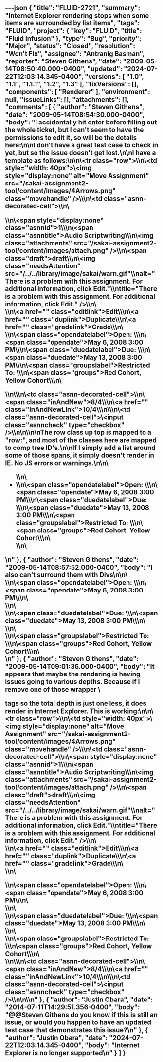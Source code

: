 ---json
{
  "title": "FLUID-2721",
  "summary": "Internet Explorer rendering stops when some items are surrounded by list items",
  "tags": "FLUID",
  "project": {
    "key": "FLUID",
    "title": "Fluid Infusion"
  },
  "type": "Bug",
  "priority": "Major",
  "status": "Closed",
  "resolution": "Won't Fix",
  "assignee": "Antranig Basman",
  "reporter": "Steven Githens",
  "date": "2009-05-14T08:50:40.000-0400",
  "updated": "2024-07-22T12:03:14.345-0400",
  "versions": [
    "1.0",
    "1.1",
    "1.1.1",
    "1.2",
    "1.3"
  ],
  "fixVersions": [],
  "components": [
    "Renderer"
  ],
  "environment": null,
  "issueLinks": [],
  "attachments": [],
  "comments": [
    {
      "author": "Steven Githens",
      "date": "2009-05-14T08:54:30.000-0400",
      "body": "I accidentally hit enter before filling out the whole ticket, but I can't seem to have the permissions to edit it, so will be the details here:\n\nI don't have a great test case to check in yet, but so the issue doesn't get lost.\n\nI have a template as follows:\n\n\\<tr class=\"row\">\\\n\\<td style=\"width: 40px\">\\<img style=\"display:none\" alt=\"Move Assignment\" src=\"/sakai-assignment2-tool/content/images/4Arrows.png\" class=\"movehandle\" />\\</td>\\\n\\<td class=\"asnn-decorated-cell\">\\\n\\<p>\\\n\\<span style=\"display:none\" class=\"asnnid\">1\\</span>\\\n\\<span class=\"asnntitle\">Audio Scriptwriting\\</span>\\\n\\<img class=\"attachments\" src=\"/sakai-assignment2-tool/content/images/attach.png\" />\\\n\\<span class=\"draft\">draft\\</span>\\\n\\<img class=\"needsAttention\" src=\"/../../library/image/sakai/warn.gif\"\\\nalt=\"There is a problem with this assignment. For additional information, click Edit.\"\\\ntitle=\"There is a problem with this assignment. For additional information, click Edit.\" />\\\n\\<br/>\\\n\\<a href=\"\" class=\"editlink\">Edit\\</a>\\\n\\<a href=\"\" class=\"duplink\">Duplicate\\</a>\\\n\\<a href=\"\" class=\"gradelink\">Grade\\</a>\\\n\\<br/>\\\n\\<span class=\"opendatelabel\">Open: \\</span>\\\n\\<span class=\"opendate\">May 6, 2008 3:00 PM\\</span>\\\n\\<span class=\"duedatelabel\">Due: \\</span>\\\n\\<span class=\"duedate\">May 13, 2008 3:00 PM\\</span>\\\n\\<span class=\"groupslabel\">Restricted To: \\</span>\\\n\\<span class=\"groups\">Red Cohort, Yellow Cohort\\</span>\\\n\\</p>\\\n\\</td>\\\n\\<td class=\"asnn-decorated-cell\">\\\n\\<span class=\"inAndNew\">8/4\\</span>\\\n\\<a href=\"\" class=\"inAndNewLink\">10/4\\</a>\\\n\\</td>\\\n\\<td class=\"asnn-decorated-cell\">\\<input class=\"asnncheck\" type=\"checkbox\" />\\</td>\n\n\\</tr>\n\nThe row class up top is mapped to a \"row:\", and most of the classes here are mapped to comp tree ID's.\n\nIf I simply add a list around some of those spans, it simply doesn't render in IE.  No JS errors or warnings.\n\n\\<ul>\\\n\\<li>\\\n\\<span class=\"opendatelabel\">Open: \\</span>\\\n\\<span class=\"opendate\">May 6, 2008 3:00 PM\\</span>\\\n\\<span class=\"duedatelabel\">Due: \\</span>\\\n\\<span class=\"duedate\">May 13, 2008 3:00 PM\\</span>\\\n\\<span class=\"groupslabel\">Restricted To: \\</span>\\\n\\<span class=\"groups\">Red Cohort, Yellow Cohort\\</span>\\\n\\</li>\\\n\\</ul>\n"
    },
    {
      "author": "Steven Githens",
      "date": "2009-05-14T08:57:52.000-0400",
      "body": "I also can't surround them with Divs\n\n\\<div>\\\n\\<span class=\"opendatelabel\">Open: \\</span>\\\n\\<span class=\"opendate\">May 6, 2008 3:00 PM\\</span>\\\n\\</div>\\\n\\<div>\\\n\\<span class=\"duedatelabel\">Due: \\</span>\\\n\\<span class=\"duedate\">May 13, 2008 3:00 PM\\</span>\\\n\\</div>\\\n\\<div>\\\n\\<span class=\"groupslabel\">Restricted To: \\</span>\\\n\\<span class=\"groups\">Red Cohort, Yellow Cohort\\</span>\\\n\\</div>\n"
    },
    {
      "author": "Steven Githens",
      "date": "2009-05-14T09:01:36.000-0400",
      "body": "It appears that maybe the rendering is having issues going to various depths.  Because if I remove one of those wrapper \\<p> tags so the total depth is just one less, it does render in Internet Explorer.  This is working:\n\n\\<tr class=\"row\">\\\n\\<td style=\"width: 40px\">\\<img style=\"display:none\" alt=\"Move Assignment\" src=\"/sakai-assignment2-tool/content/images/4Arrows.png\" class=\"movehandle\" />\\</td>\\\n\\<td class=\"asnn-decorated-cell\">\\\n\\<span style=\"display:none\" class=\"asnnid\">1\\</span>\\\n\\<span class=\"asnntitle\">Audio Scriptwriting\\</span>\\\n\\<img class=\"attachments\" src=\"/sakai-assignment2-tool/content/images/attach.png\" />\\\n\\<span class=\"draft\">draft\\</span>\\\n\\<img class=\"needsAttention\" src=\"/../../library/image/sakai/warn.gif\"\\\nalt=\"There is a problem with this assignment. For additional information, click Edit.\"\\\ntitle=\"There is a problem with this assignment. For additional information, click Edit.\" />\\\n\\<br/>\\\n\\<a href=\"\" class=\"editlink\">Edit\\</a>\\\n\\<a href=\"\" class=\"duplink\">Duplicate\\</a>\\\n\\<a href=\"\" class=\"gradelink\">Grade\\</a>\\\n\\<br/>\\\n\\<div>\\\n\\<span class=\"opendatelabel\">Open: \\</span>\\\n\\<span class=\"opendate\">May 6, 2008 3:00 PM\\</span>\\\n\\</div>\\\n\\<div>\\\n\\<span class=\"duedatelabel\">Due: \\</span>\\\n\\<span class=\"duedate\">May 13, 2008 3:00 PM\\</span>\\\n\\</div>\\\n\\<div>\\\n\\<span class=\"groupslabel\">Restricted To: \\</span>\\\n\\<span class=\"groups\">Red Cohort, Yellow Cohort\\</span>\\\n\\</div>\\\n\\</td>\\\n\\<td class=\"asnn-decorated-cell\">\\\n\\<span class=\"inAndNew\">8/4\\</span>\\\n\\<a href=\"\" class=\"inAndNewLink\">10/4\\</a>\\\n\\</td>\\\n\\<td class=\"asnn-decorated-cell\">\\<input class=\"asnncheck\" type=\"checkbox\" />\\</td>\n\n\\</tr>\n"
    },
    {
      "author": "Justin Obara",
      "date": "2014-07-11T14:29:51.356-0400",
      "body": "@@Steven Githens do you know if this is still an issue, or would you happen to have an updated test case that demonstrates this issue?\n"
    },
    {
      "author": "Justin Obara",
      "date": "2024-07-22T12:03:14.345-0400",
      "body": "Internet Explorer is no longer supported\n"
    }
  ]
}
---

        